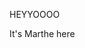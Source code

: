 HEYYOOOO

It's Marthe here


<!---
marthestini/marthestini is a ✨ special ✨ repository because its `README.md` (this file) appears on your GitHub profile.
You can click the Preview link to take a look at your changes.
--->
